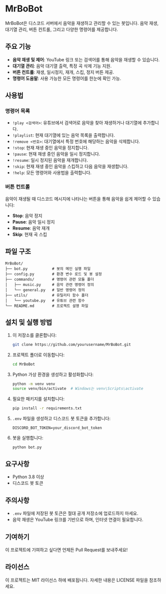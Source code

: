 # MrBoBot

MrBoBot은 디스코드 서버에서 음악을 재생하고 관리할 수 있는 봇입니다. 음악 재생, 대기열 관리, 버튼 컨트롤, 그리고 다양한 명령어를 제공합니다.

## 주요 기능
- **음악 재생 및 제어**: YouTube 링크 또는 검색어를 통해 음악을 재생할 수 있습니다.
- **대기열 관리**: 음악 대기열 출력, 특정 곡 삭제 기능 지원.
- **버튼 컨트롤**: 재생, 일시정지, 재개, 스킵, 정지 버튼 제공.
- **명령어 도움말**: 사용 가능한 모든 명령어를 한눈에 확인 가능.

## 사용법
### 명령어 목록
- `!play <검색어>`: 유튜브에서 검색어로 음악을 찾아 재생하거나 대기열에 추가합니다.
- `!playlist`: 현재 대기열에 있는 음악 목록을 출력합니다.
- `!remove <번호>`: 대기열에서 특정 번호에 해당하는 음악을 삭제합니다.
- `!stop`: 현재 재생 중인 음악을 정지합니다.
- `!pause`: 현재 재생 중인 음악을 일시 정지합니다.
- `!resume`: 일시 정지된 음악을 재개합니다.
- `!skip`: 현재 재생 중인 음악을 스킵하고 다음 음악을 재생합니다.
- `!help`: 모든 명령어와 사용법을 출력합니다.

### 버튼 컨트롤
음악이 재생될 때 디스코드 메시지에 나타나는 버튼을 통해 음악을 쉽게 제어할 수 있습니다:
- **Stop**: 음악 정지
- **Pause**: 음악 일시 정지
- **Resume**: 음악 재개
- **Skip**: 현재 곡 스킵

## 파일 구조
```
MrBoBot/
├── bot.py           # 봇의 메인 실행 파일
├── config.py        # 환경 변수 로드 및 봇 설정
├── commands/        # 명령어 관련 모듈 폴더
│   ├── music.py     # 음악 관련 명령어 정의
│   └── general.py   # 일반 명령어 정의
├── utils/           # 유틸리티 함수 폴더
│   └── youtube.py   # 유튜브 관련 함수
└── README.md        # 프로젝트 설명 파일
```

## 설치 및 실행 방법
1. 이 저장소를 클론합니다:
   ```bash
   git clone https://github.com/yourusername/MrBoBot.git
   ```
2. 프로젝트 폴더로 이동합니다:
   ```bash
   cd MrBoBot
   ```
3. Python 가상 환경을 생성하고 활성화합니다:
   ```bash
   python -m venv venv
   source venv/bin/activate  # Windows는 venv\Scripts\activate
   ```
4. 필요한 패키지를 설치합니다:
   ```bash
   pip install -r requirements.txt
   ```
5. `.env` 파일을 생성하고 디스코드 봇 토큰을 추가합니다:
   ```
   DISCORD_BOT_TOKEN=your_discord_bot_token
   ```
6. 봇을 실행합니다:
   ```bash
   python bot.py
   ```

## 요구사항
- Python 3.8 이상
- 디스코드 봇 토큰

## 주의사항
- `.env` 파일에 저장된 봇 토큰은 절대 공개 저장소에 업로드하지 마세요.
- 음악 재생은 YouTube 링크를 기반으로 하며, 인터넷 연결이 필요합니다.

## 기여하기
이 프로젝트에 기여하고 싶다면 언제든 Pull Request를 보내주세요!

## 라이선스
이 프로젝트는 MIT 라이선스 하에 배포됩니다. 자세한 내용은 LICENSE 파일을 참조하세요.

